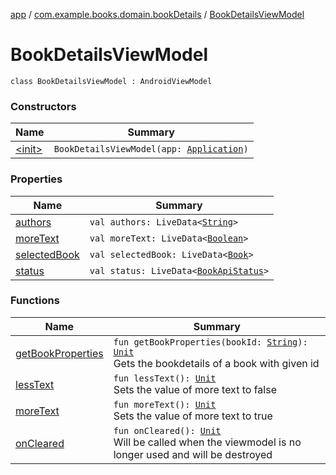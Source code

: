 [app](../../index.md) / [com.example.books.domain.bookDetails](../index.md) / [BookDetailsViewModel](./index.md)

# BookDetailsViewModel

`class BookDetailsViewModel : AndroidViewModel`

### Constructors

| Name | Summary |
|---|---|
| [&lt;init&gt;](-init-.md) | `BookDetailsViewModel(app: `[`Application`](https://developer.android.com/reference/android/app/Application.html)`)` |

### Properties

| Name | Summary |
|---|---|
| [authors](authors.md) | `val authors: LiveData<`[`String`](https://kotlinlang.org/api/latest/jvm/stdlib/kotlin/-string/index.html)`>` |
| [moreText](more-text.md) | `val moreText: LiveData<`[`Boolean`](https://kotlinlang.org/api/latest/jvm/stdlib/kotlin/-boolean/index.html)`>` |
| [selectedBook](selected-book.md) | `val selectedBook: LiveData<`[`Book`](../../com.example.books.domain.models/-book/index.md)`>` |
| [status](status.md) | `val status: LiveData<`[`BookApiStatus`](../-book-api-status/index.md)`>` |

### Functions

| Name | Summary |
|---|---|
| [getBookProperties](get-book-properties.md) | `fun getBookProperties(bookId: `[`String`](https://kotlinlang.org/api/latest/jvm/stdlib/kotlin/-string/index.html)`): `[`Unit`](https://kotlinlang.org/api/latest/jvm/stdlib/kotlin/-unit/index.html)<br>Gets the bookdetails of a book with given id |
| [lessText](less-text.md) | `fun lessText(): `[`Unit`](https://kotlinlang.org/api/latest/jvm/stdlib/kotlin/-unit/index.html)<br>Sets the value of more text to false |
| [moreText](more-text.md) | `fun moreText(): `[`Unit`](https://kotlinlang.org/api/latest/jvm/stdlib/kotlin/-unit/index.html)<br>Sets the value of more text to true |
| [onCleared](on-cleared.md) | `fun onCleared(): `[`Unit`](https://kotlinlang.org/api/latest/jvm/stdlib/kotlin/-unit/index.html)<br>Will be called when the viewmodel is no longer used and will be destroyed |
